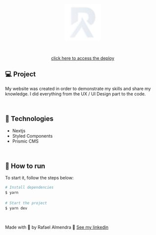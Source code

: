 <p align="center">
  <img alt="Loja do Condominio" src="github/logo.png" width="120px">
</p>

<br />

<p align="center">
  <a href="https://rafaelalmendra.com/" target="_blank">
    click here to access the deploy
  </a>
</p>

## 💻 Project

My website was created in order to demonstrate my skills and share my knowledge. I did everything from the UX / UI Design part to the code.

<br>

## 🧪 Technologies

- Nextjs
- Styled Components
- Prismic CMS

<br>

## 🚀 How to run

To start it, follow the steps below:
```bash
# Install dependencies
$ yarn

# Start the project
$ yarn dev
```

<br>

Made with 💜 by Rafael Almendra 👋 [See my linkedin](https://www.linkedin.com/in/rafaelalmendradev/)
